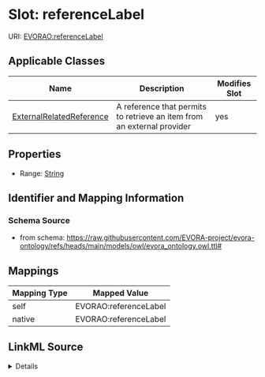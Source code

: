 

# Slot: referenceLabel



URI: [EVORAO:referenceLabel](https://raw.githubusercontent.com/EVORA-project/evora-ontology/refs/heads/main/models/owl/evora_ontology.owl.ttl#referenceLabel)



<!-- no inheritance hierarchy -->





## Applicable Classes

| Name | Description | Modifies Slot |
| --- | --- | --- |
| [ExternalRelatedReference](ExternalRelatedReference.md) | A reference that permits to retrieve an item from an external provider |  yes  |







## Properties

* Range: [String](String.md)





## Identifier and Mapping Information







### Schema Source


* from schema: https://raw.githubusercontent.com/EVORA-project/evora-ontology/refs/heads/main/models/owl/evora_ontology.owl.ttl#




## Mappings

| Mapping Type | Mapped Value |
| ---  | ---  |
| self | EVORAO:referenceLabel |
| native | EVORAO:referenceLabel |




## LinkML Source

<details>
```yaml
name: referenceLabel
from_schema: https://raw.githubusercontent.com/EVORA-project/evora-ontology/refs/heads/main/models/owl/evora_ontology.owl.ttl#
rank: 1000
alias: referenceLabel
domain_of:
- ExternalRelatedReference
range: string

```
</details>